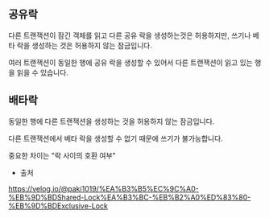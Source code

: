 ## 공유락

다른 트랜잭션이 잠긴 객체를 읽고 다른 공유 락을 생성하는것은 허용하지만, 쓰기나 베타 락을 생성하는 것은 허용하지 않는 잠금입니다.

여러 트랜잭션이 동일한 행에 공유 락을 생성할 수 있어서 다른 트랜잭션이 읽고 있는 행을 읽을 수 있습니다.


## 배타락

동일한 행에 다른 트랜잭션을 생성하는 것을 허용하지 않는 잠금입니다.

다른 트랜잭션에서 베타 락을 생성할 수 없기 때문에 쓰기가 불가능합니다.



중요한 차이는 "락 사이의 호환 여부"

- 출처

https://velog.io/@paki1019/%EA%B3%B5%EC%9C%A0-%EB%9D%BDShared-Lock%EA%B3%BC-%EB%B2%A0%ED%83%80-%EB%9D%BDExclusive-Lock